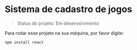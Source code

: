  <h1>Sistema de cadastro de jogos</h1>
 
 > Status do projeto: Em desenvolvimento
 
 Para rodar esse projeto na sua máquina, por favor digite:
 
 ```
 npm install react
 ````
